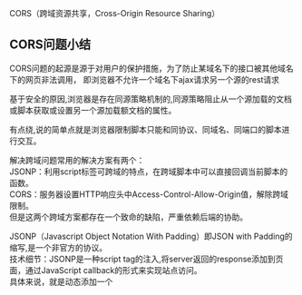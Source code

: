 CORS（跨域资源共享，Cross-Origin Resource Sharing）

## CORS问题小结 ##
CORS问题的起源是源于对用户的保护措施，为了防止某域名下的接口被其他域名下的网页非法调用，
即浏览器不允许一个域名下ajax请求另一个源的rest请求


基于安全的原因,浏览器是存在同源策略机制的,同源策略阻止从一个源加载的文档或脚本获取或设置另一个源加载额文档的属性。

有点绕,说的简单点就是浏览器限制脚本只能和同协议、同域名、同端口的脚本进行交互。


解决跨域问题常用的解决方案有两个：    
JSONP：利用script标签可跨域的特点，在跨域脚本中可以直接回调当前脚本的函数。    
CORS：服务器设置HTTP响应头中Access-Control-Allow-Origin值，解除跨域限制。    
但是这两个跨域方案都存在一个致命的缺陷，严重依赖后端的协助。   

JSONP（Javascript Object Notation With Padding）即JSON with Padding的缩写,是一个非官方的协议。        
技术细节：JSONP是一种script tag的注入,将server返回的response添加到页面，通过JavaScript callback的形式来实现站点访问。       
具体来说，就是动态添加一个<script>标签，**而script标签的src属性是没有跨域的限制的**。        
这样说来，这种跨域方式其实**与ajax XmlHttpRequest协议无关了**,而缺点也很明显,它只支持GET请求而不支持POST等其它类型的HTTP请求；        
它只支持跨域HTTP请求这种情况，不能解决不同域的两个页面之间如何进行JavaScript调用的问题         



**注意：仅仅是浏览器的限制**

### 什么是CORS ###
一个URI:Scheme://host.domain:port/
只要满足下面任何一个条件，都是不同源：

1 Scheme不同，譬如http,https

2 host不同，譬如mail.163.com和www.163.com

3 domain不同

4 port不同，譬如tmall.com和tmall.com:8080


### 解决CORS问题的方案： ###
1 纯客户端，使用iframe来请求rest接口

2 使用jsonp。不建议使用。因为需要server端配合，并且只支持get方法。CORS Spring4.0开始已经提供了很好的解决方案
见Module:server-jsonp-support

3 纯服务器端。使用@CrossOrigin注解或在WebMvcConfigurerAdapter配置或在配置文件中配置
见Module:server-cors-registry

4 后台代理
Module client-third、server-jsonp-springv3_0-support、server-jsonp-support就是通过这种方式来访问server-cors-registry上的服务
后台代理也可以使用Nginx转发的方式，js请求的是同源的域名，**但js请求的服务器并没有相关的处理相关的业务逻辑**，而是按照相关约定去请求另外一台服务器上的接口,因为后台服务器请求时，没有浏览器的相关限制，任何可用的url都可访问

就是“明修栈道，暗渡陈仓”的套路了

5 CORS         
CORS是支持所有类型的HTTP请求,并且也只是服务端进行设置即可,但是缺点就是老的浏览器不支持CORS(如:IE7,7,8,等)

思路：     
CORS的响应头      

Access-Control-Allow-Origin : 必须的,允许的域名,如果设置*,则表示接受任何域名      
Access-Control-Allow-Credentials : 非必须的,表示是否允许发送Cookie,注意,当设置为true的时候,客户端的ajax请求,也需要将withCredentials属性设置为true       
Access-Control-Expose-Headers : 非必须的,表示客户端能拿到的header,默认情况下XMLHttpRequest的getResponseHeader方法只能拿到几个基本的header,如果有自定义的header要获取的话,则需要设置此值      
Access-Control-Request-Method : 必须的,表示CORS上会使用到那些HTTP方法       
Access-Control-Request-Headers : 必须的,表示CORS上会有那些额外的的有信息         

CORS将请求分为两种类型      

两种类型分别为简单请求和非简单请求,同时满足以下两大条件的请求被定义为是简单请求:                     
请求方法是以下三种之一:       
1、HEAD       
2、GET         
3、POST     

HTTP头信息不超出以下几种字段:      
Accept     
Accept-Language       
Content-Language      
Last-Event-ID       
Content-Type：只限于三个值application/x-www-form-urlencoded、multipart/form-data、text/plain      

对于非简单请求,浏览器会自动发一个预检请求,这个请求是OPTIONS方法的,主要是询问服务器当前请求是否在允许范围内     


**Tips:**
最关键的就是server端返回的header需要设置 Access-Control-Allow-Origin：*

```php
header("Access-Control-Allow-Origin: *"); # 跨域处理
```

如果需要指定某域名才允许跨域访问，只需把Access-Control-Allow-Origin:*改为Access-Control-Allow-Origin:允许的域名


### Model简介： ###
server-cors-registry：最新的解决方案。在WebMvcConfigurerAdapter中配置。需要先启动，其它Module会依赖这个

server-jsonp-support：@CrossOrigin和JSONP来解决跨域问题

server-jsonp-springv3_0-support：Spring3.0中CORS的解决方案：AbstractJsonpResponseBodyAdvice

client-third：这个模块的会访问上面这个Module的服务


上面四个服务启动后，在浏览器中打开http://localhost 就可以看到测试上面所叙场景的Button了







